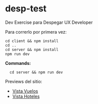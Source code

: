 # desp-test
Dev Exercise para Despegar UX Developer

Para correrlo por primera vez: 
```
cd client && npm install
cd ..
cd server && npm install
npm run dev
``` 

**Commands:**
```
  cd server && npm run dev
```

Previews del sitio: 
- [Vista Vuelos](https://imgur.com/ddsPSkM)
- [Vista Hoteles](https://imgur.com/jDld9GE)

